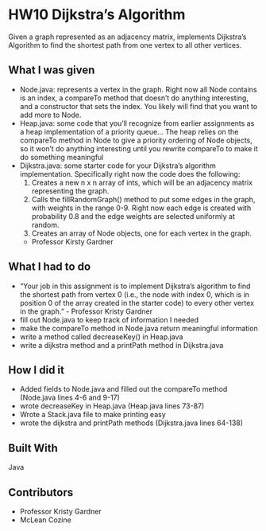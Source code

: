 # HW10 Dijkstra’s Algorithm
Given a graph represented as an adjacency matrix, implements Dijkstra’s Algorithm to find the shortest path from one vertex to all other vertices. 

## What I was given
* Node.java: represents a vertex in the graph. Right now all Node contains is an index, a compareTo method that doesn’t do anything interesting, and a constructor that sets the index. You likely will find that you want to add more to Node.
* Heap.java: some code that you’ll recognize from earlier assignments as a heap implementation of a priority queue… The heap relies on the compareTo method in Node to give a priority ordering of Node objects, so it won’t do anything interesting until you rewrite compareTo to make it do something meaningful
* Dijkstra.java: some starter code for your Dijkstra’s algorithm implementation. Specifically right now the code does the following:
	1. Creates a new n x n array of ints, which will be an adjacency matrix representing the graph.
	2. Calls the fillRandomGraph() method to put some edges in the graph, with weights in the range 0-9. Right now each edge is created with probability 0.8 and the edge weights are selected uniformly at random.
	3. Creates an array of Node objects, one for each vertex in the graph.  
  - Professor Kirsty Gardner
## What I had to do
* “Your job in this assignment is to implement Dijkstra’s algorithm to find the shortest path from vertex 0 (i.e., the node with index 0, which is in position 0 of the array created in the starter code) to every other vertex in the graph.” - Professor Kristy Gardner
* fill out Node.java to keep track of information I needed
* make the compareTo method in Node.java return meaningful information
* write a method called decreaseKey() in Heap.java
* write a dijkstra method and a printPath method in Dijkstra.java

## How I did it
* Added fields to Node.java and filled out the compareTo method (Node.java lines 4-6 and 9-17)
* wrote decreaseKey in Heap.java (Heap.java lines 73-87)
* Wrote a Stack.java file to make printing easy
* wrote the dijkstra and printPath methods (Dijkstra.java lines 64-138)

## Built With
Java

## Contributors
* Professor Kristy Gardner
* McLean Cozine
